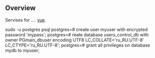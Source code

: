 ## Overview

Servises for ....
[vue](https://github.com/vuejs/vue).

sudo -u postgres psql
postgres=# create user myuser with encrypted password 'mypass';
postgres=# reate database users_control_db with owner PGmain_dbuser encoding UTF8 LC_COLLATE='ru_RU.UTF-8' LC_CTYPE='ru_RU.UTF-8';
postgres=# grant all privileges on database mydb to myuser;


